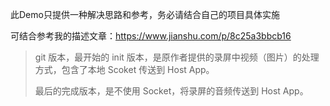 此Demo只提供一种解决思路和参考，务必请结合自己的项目具体实施

可结合参考我的描述文章：https://www.jianshu.com/p/8c25a3bbcb16


> git 版本，最开始的 init 版本，是原作者提供的录屏中视频（图片）的处理方式，包含了本地 Scoket 传送到 Host App。
>
> 最后的完成版本，是不使用 Socket，将录屏的音频传送到 Host App。